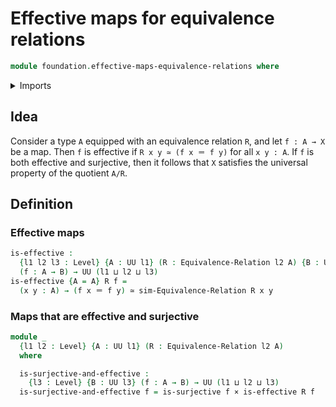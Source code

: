 # Effective maps for equivalence relations

```agda
module foundation.effective-maps-equivalence-relations where
```

<details><summary>Imports</summary>

```agda
open import foundation.surjective-maps
open import foundation.universe-levels

open import foundation-core.cartesian-product-types
open import foundation-core.equivalence-relations
open import foundation-core.equivalences
open import foundation-core.identity-types
```

</details>

## Idea

Consider a type `A` equipped with an equivalence relation `R`, and let
`f : A → X` be a map. Then `f` is effective if `R x y ≃ (f x ＝ f y)` for all
`x y : A`. If `f` is both effective and surjective, then it follows that `X`
satisfies the universal property of the quotient `A/R`.

## Definition

### Effective maps

```agda
is-effective :
  {l1 l2 l3 : Level} {A : UU l1} (R : Equivalence-Relation l2 A) {B : UU l3}
  (f : A → B) → UU (l1 ⊔ l2 ⊔ l3)
is-effective {A = A} R f =
  (x y : A) → (f x ＝ f y) ≃ sim-Equivalence-Relation R x y
```

### Maps that are effective and surjective

```agda
module _
  {l1 l2 : Level} {A : UU l1} (R : Equivalence-Relation l2 A)
  where

  is-surjective-and-effective :
    {l3 : Level} {B : UU l3} (f : A → B) → UU (l1 ⊔ l2 ⊔ l3)
  is-surjective-and-effective f = is-surjective f × is-effective R f
```
